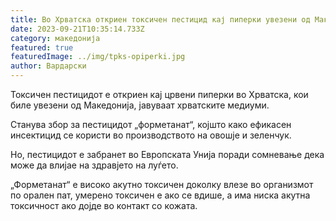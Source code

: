 ```yaml
---
title: Во Хрватска откриен токсичен пестицид кај пиперки увезени од Македонија
date: 2023-09-21T10:35:14.733Z
category: македонија
featured: true
featuredImage: ../img/tpks-opiperki.jpg
author: Вардарски
---
```

<!--StartFragment-->

Токсичен пестицидот е откриен кај црвени пиперки во Хрватска, кои биле увезени од Македонија, јавуваат хрватските медиуми.

Станува збор за пестицидот „форметанат“, којшто како ефикасен инсектицид се користи во производството на овошје и зеленчук.

Но, пестицидот e забранет во Европската Унија поради сомневање дека може да влијае на здравјето на луѓето.

„Форметанат“ е високо акутно токсичен доколку влезе во организмот по орален пат, умерено токсичен е ако се вдише, а има ниска акутна токсичност ако дојде во контакт со кожата.

<!--EndFragment-->